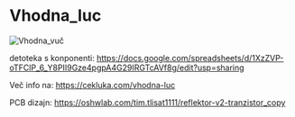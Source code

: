 # Vhodna_luc
![Vhodna_vuč](https://github.com/LukaCek/Vhodna_luc/assets/108662980/d69fa4d9-238d-48f2-9766-47c00b337c1e)

detoteka s konponenti: https://docs.google.com/spreadsheets/d/1XzZVP-oTFClP_6_Y8PII9Gze4pgpA4G29IRGTcAVf8g/edit?usp=sharing

Več info na: https://cekluka.com/vhodna-luc

PCB dizajn: https://oshwlab.com/tim.tlisat1111/reflektor-v2-tranzistor_copy
